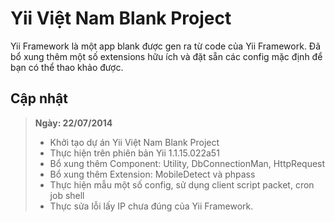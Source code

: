 Yii Việt Nam Blank Project
===============

Yii Framework là một app blank được gen ra từ code của Yii Framework. Đã bổ xung thêm một số extensions hữu ích và đặt sẵn các config mặc định để bạn có thể thao khảo được.


Cập nhật
---------

> **Ngày: 22/07/2014**
> - Khởi tạo dự án Yii Việt Nam Blank Project
> - Thực hiện trên phiên bản Yii 1.1.15.022a51
> - Bổ xung thêm Component: Utility, DbConnectionMan, HttpRequest
> - Bổ xung thêm Extension: MobileDetect và phpass
> - Thực hiện mẫu một số config, sử dụng client script packet, cron job shell
> - Thực sửa lỗi lấy IP chưa đúng của Yii Framework.


